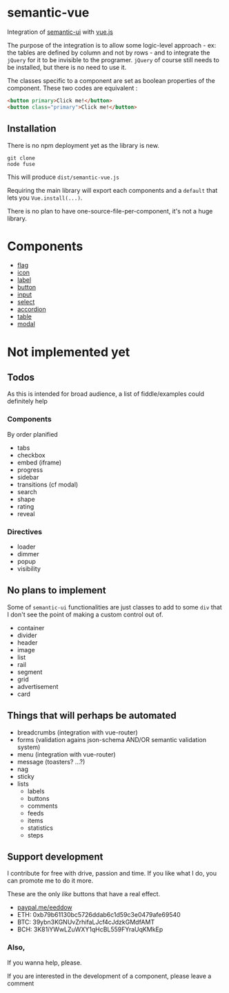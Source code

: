# semantic-vue

Integration of [semantic-ui](https://semantic-ui.com) with [vue.js](https://vuejs.org/)

The purpose of the integration is to allow some logic-level approach - ex: the tables are defined by column and not by rows - and to integrate the `jQuery` for it to be invisible to the programer. `jQuery` of course still needs to be installed, but there is no need to use it.

The classes specific to a component are set as boolean properties of the component. These two codes are equivalent :
```html
<button primary>Click me!</button>
<button class="primary">Click me!</button>
```

## Installation
There is no npm deployment yet as the library is new.
```
git clone
node fuse
```
This will produce `dist/semantic-vue.js`

Requiring the main library will export each components and a `default` that lets you `Vue.install(...)`.

There is no plan to have one-source-file-per-component, it's not a huge library.

# Components
- [flag](docs/components/flag.md)
- [icon](docs/components/icon.md)
- [label](docs/components/label.md)
- [button](docs/components/button.md)
- [input](docs/components/input.md)
- [select](docs/components/select.md)
- [accordion](docs/components/accordion.md)
- [table](docs/components/table.md)
- [modal](docs/components/modal.md)
# Not implemented yet
## Todos
As this is intended for broad audience, a list of fiddle/examples could definitely help
### Components
By order planified
- tabs
- checkbox
- embed (iframe)
- progress
- sidebar
- transitions (cf modal)
- search
- shape
- rating
- reveal
### Directives
- loader
- dimmer
- popup
- visibility

## No plans to implement
Some of `semantic-ui` functionalities are just classes to add to some `div` that I don't see the point of making a custom control out of.
- container
- divider
- header
- image
- list
- rail
- segment
- grid
- advertisement
- card

## Things that will perhaps be automated
- breadcrumbs (integration with vue-router)
- forms (validation agains json-schema AND/OR semantic validation system)
- menu (integration with vue-router)
- message (toasters? ...?)
- nag
- sticky
- lists
  - labels
  - buttons
  - comments
  - feeds
  - items
  - statistics
  - steps
## Support development
I contribute for free with drive, passion and time.
If you like what I do, you can promote me to do it more.

These are the only *like* buttons that have a real effect.

- [paypal.me/eeddow](https://www.paypal.me/eeddow)
- ETH: 0xb79b61130bc5726ddab6c1d59c3e0479afe69540
- BTC: 39ybn3KGNUvZrhifaLJcf4cJdzkGMdfAMT
- BCH: 3K81iYWwLZuWXY1qHcBL559FYraUqKMkEp
### Also,
If you wanna help, please.

If you are interested in the development of a component, please leave a comment